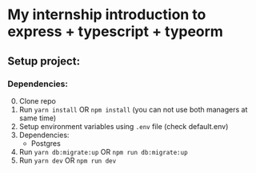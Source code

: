 # My internship introduction to express + typescript + typeorm

## Setup project:
### Dependencies:
0. Clone repo
1. Run `yarn install` OR `npm install` (you can not use both managers at same time)
2. Setup environment variables using `.env` file (check default.env)
3. Dependencies:
    - Postgres
4. Run `yarn db:migrate:up` OR `npm run db:migrate:up`
5. Run `yarn dev` OR `npm run dev`